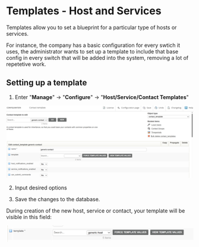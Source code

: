 # Templates - Host and Services

Templates allow you to set a blueprint for a particular type of hosts or services. 

For instance, the company has a basic configuration for every swtich it uses, the administrator wants to set up a template to include that base config in every switch that will be added into the system, removing a lot of repetetive work. 

## Setting up a template

1. Enter "**Manage**" -> "**Configure**" -> "**Host/Service/Contact Templates**"

![Templates](/media/05_00_20_01_Templates.png)

2. Input desired options

3. Save the changes to the database.

During creation of the new host, service or contact, your template will be visible in this field:

![Templates](/media/05_00_20_02_Templates.png)

